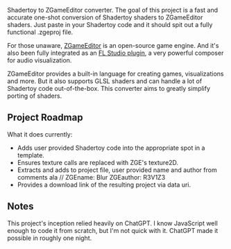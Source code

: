 Shadertoy to ZGameEditor converter. The goal of this project is a fast and accurate one-shot conversion of Shadertoy shaders to ZGameEditor shaders. Just paste in your Shadertoy code and it should spit out a fully functional .zgeproj file.

For those unaware, [ZGameEditor](https://www.zgameeditor.org/) is an open-source game engine. And it's also been fully integrated as an [FL Studio plugin](https://www.image-line.com/fl-studio-learning/fl-studio-online-manual/html/plugins/ZGameEditor%20Visualizer.htm), a very powerful composer for audio visualization.

ZGameEditor provides a built-in language for creating games, visualizations and more. But it also supports GLSL shaders and can handle a lot of Shadertoy code out-of-the-box. This converter aims to greatly simplify porting of shaders.

## Project Roadmap
What it does currently:
- Adds user provided Shadertoy code into the appropriate spot in a template.
- Ensures texture calls are replaced with ZGE's texture2D.
- Extracts and adds to project file, user provided name and author from comments ala // ZGEname: Blur ZGEauthor: R3V1Z3
- Provides a download link of the resulting project via data uri.

## Notes
This project's inception relied heavily on ChatGPT. I know JavaScript well enough to code it from scratch, but I'm not quick with it. ChatGPT made it possible in roughly one night.